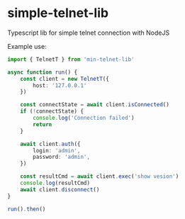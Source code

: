 # simple-telnet-lib

Typescript lib for simple telnet connection with NodeJS

Example use:
```typescript
import { TelnetT } from 'min-telnet-lib'

async function run() {
    const client = new TelnetT({
        host: '127.0.0.1'
    })

    const connectState = await client.isConnected()
    if (!connectState) {
        console.log('Connection failed')
        return
    }

    await client.auth({
        login: 'admin',
        password: 'admin',
    })

    const resultCmd = await client.exec('show vesion')
    console.log(resultCmd)
    await client.disconnect()
}

run().then()
```
